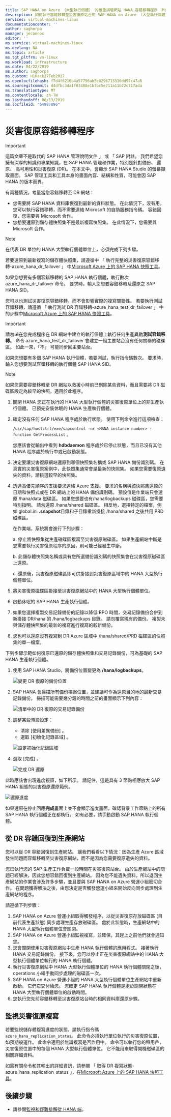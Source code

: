 ```yaml
---
title: SAP HANA on Azure （大型執行個體） 的嚴重損壞網站 HANA 容錯移轉程序 |Microsoft Docs
description: 如何執行容錯移轉至災害復原站台的 SAP HANA on Azure （大型執行個體）
services: virtual-machines-linux
documentationcenter: ''
author: saghorpa
manager: jeconnoc
editor: ''
ms.service: virtual-machines-linux
ms.devlang: NA
ms.topic: article
ms.tgt_pltfrm: vm-linux
ms.workload: infrastructure
ms.date: 04/22/2019
ms.author: saghorpa
ms.custom: H1Hack27Feb2017
ms.openlocfilehash: f7d4f6216b4a57796ab5c0296713316dd97c47a8
ms.sourcegitcommit: d4dfbc34a1f03488e1b7bc5e711a11b72c717ada
ms.translationtype: MT
ms.contentlocale: zh-TW
ms.lasthandoff: 06/13/2019
ms.locfileid: "64987896"
---
```

# <a name="disaster-recovery-failover-procedure"></a>災害復原容錯移轉程序


>[!IMPORTANT]
>這篇文章不是取代的 SAP HANA 管理說明文件 」 或 「 SAP 附註。 我們希望您擁有深厚的知識和專業知識，在 SAP HANA 管理和作業，特別是針對備份、 還原、 高可用性和災害復原 (DR)。 在本文中，會顯示 SAP HANA Studio 的螢幕擷取畫面。 SAP 管理工具和工具本身的畫面內容、結構和性質，可能會因 SAP HANA 的版本而異。

有兩種情況，考量當您容錯移轉至 DR 網站：

- 您需要將 SAP HANA 資料庫恢復到最新的資料狀態。 在此情況下，沒有用，您可以執行容錯移轉，而不需要連絡 Microsoft 的自助服務指令碼。 容錯回復，您需要與 Microsoft 合作。
- 您想要還原到儲存體快照集不是最新複寫快照集。 在此情況下，您需要與 Microsoft 合作。 

>[!NOTE]
>在代表 DR 單位的 HANA 大型執行個體單位上，必須完成下列步驟。 
 
若要還原到最新複寫的儲存體快照集，請遵循中 「 執行完整的災害復原容錯移轉-azure_hana_dr_failover 」 中[Microsoft Azure 上的 SAP HANA 快照工具](https://github.com/Azure/hana-large-instances-self-service-scripts/blob/master/snapshot_tools_v4.0/Microsoft%20Snapshot%20Tools%20for%20SAP%20HANA%20on%20Azure%20v4.0.pdf)。 

如果您想要有多個容錯移轉的 SAP HANA 執行個體，執行數次 azure_hana_dr_failover 命令。 要求時，輸入您想要容錯移轉及還原之 SAP HANA SID。 


您可以也測試災害復原容錯移轉，而不會影響實際的複寫關聯性。 若要執行測試容錯移轉，請遵循 「 執行測試 DR 容錯移轉-azure_hana_test_dr_failover 」 中的步驟中[Microsoft Azure 上的 SAP HANA 快照工具](https://github.com/Azure/hana-large-instances-self-service-scripts/blob/master/snapshot_tools_v4.0/Microsoft%20Snapshot%20Tools%20for%20SAP%20HANA%20on%20Azure%20v4.0.pdf)。 

>[!IMPORTANT]
>請勿*未*在您完成程序在 DR 網站中建立的執行個體上執行任何生產異動**測試容錯移轉**。 命令 azure_hana_test_dr_failover 會建立一組主要站台沒有任何關聯的磁碟區。 如此一來，「不」  可能同步回主要站台。 

如果您想要有多個 SAP HANA 執行個體，若要測試，執行指令碼數次。 要求時，輸入您想要測試容錯移轉的執行個體 SAP HANA SID。 

>[!NOTE]
>如果您需要容錯移轉至 DR 網站以救援小時前已刪除某些資料，而且需要將 DR 磁碟區設定為較早的快照，適用於此程序。 

1. 關閉 HANA 您正在執行的 HANA 大型執行個體的災害復原單位上的非生產執行個體。 已預先安裝休眠的 HANA 生產執行個體。
1. 確定沒有任何 SAP HANA 程序處於執行狀態。 使用下列命令進行這項檢查：

      `/usr/sap/hostctrl/exe/sapcontrol –nr <HANA instance number> - function GetProcessList` 。

      您應該會從輸出中看到 **hdbdaemon** 程序處於已停止狀態，而且已沒有其他 HANA 程序處於執行中或已啟動狀態。
1. 決定要讓災害復原網站還原到哪個快照集名稱或 SAP HANA 備份識別碼。 在真實的災害復原案例中，此快照集通常會是最新的快照集。 如果您需要復原遺失的資料，請挑選較早的快照集。
1. 透過高優先順序的支援要求連絡 Azure 支援。 要求的名稱與該快照集還原的日期和快照式或在 DR 網站上的 HANA 備份識別碼。 預設值是作業端只會還原 /hana/data 磁碟區。 如果您想要也有/hana/logbackups 磁碟區，您需要特別指明。 請勿還原 /hana/shared 磁碟區。  相反地，選擇特定的檔案，例如 global.ini **.snapshot**目錄和子目錄重新掛接 /hana/shared 之後共用 PRD 磁碟區。 

   在作業端，系統將會進行下列步驟：

   a. 停止將快照集從生產磁碟區複寫至災害復原磁碟區。 如果生產網站中斷是您需要執行災害復原程序的原因，則可能已經發生中斷。
   
   b. 此儲存體快照集名稱或具有您所選備份識別碼的快照集會在災害復原磁碟區上還原。
   
   c. 還原後，災害復原磁碟區即可供掛接到災害復原區域中的 HANA 大型執行個體單位。
      
1. 將災害復原磁碟區掛接至災害復原網站中的 HANA 大型執行個體單位。 
1. 啟動休眠的 SAP HANA 生產執行個體。
1. 如果您選擇複製交易記錄備份的記錄以降低 RPO 時間，交易記錄備份合併到新掛接 DR/hana 的 /hana/logbackups 目錄。 請勿覆寫現有的備份。 複製未與儲存體快照集的最新的複寫進行複寫的較新備份。
1. 您也可以還原沒有複寫到 DR Azure 區域中 /hana/shared/PRD 磁碟區的快照集的單一檔案。

下列步驟示範如何復原已還原的儲存體快照集和交易記錄備份，可為基礎的 SAP HANA 生產執行個體。

1. 使用 SAP HANA Studio，將備份位置變更為 **/hana/logbackups**。

   ![變更 DR 復原的備份位置](./media/hana-overview-high-availability-disaster-recovery/change_backup_location_dr1.png)

1. SAP HANA 會掃描所有備份檔案位置，並建議可作為還原目的地的最新交易記錄備份。 掃描可能需要幾分鐘的時間之前的畫面顯示下列內容：

   ![清單中的 DR 復原的交易記錄備份](./media/hana-overview-high-availability-disaster-recovery/backup_list_dr2.PNG)

1. 調整某些預設設定：

      - 清除 [使用差異備份]  。
      - 選取 [初始化記錄區域]  。

   ![設定初始化記錄區域](./media/hana-overview-high-availability-disaster-recovery/initialize_log_dr3.PNG)

1. 選取 [完成]  。

   ![完成 DR 還原](./media/hana-overview-high-availability-disaster-recovery/finish_dr4.PNG)

此時應該會出現進度視窗，如下所示。 請記住，這是具有 3 節點相應放大 SAP HANA 組態的災害復原還原範例。

![還原進度](./media/hana-overview-high-availability-disaster-recovery/restore_progress_dr5.PNG)

如果還原在停止回應**完成**畫面上並不會顯示進度畫面，確認背景工作節點上的所有 SAP HANA 執行個體正在都執行。 如有必要，請手動啟動 SAP HANA 執行個體。


## <a name="failback-from-a-dr-to-a-production-site"></a>從 DR 容錯回復到生產網站
您可以從 DR 容錯回復到生產網站。 讓我們看看以下情況：因為生產 Azure 區域發生問題而容錯移轉至災害復原網站，而不是因為您需要復原遺失的資料。 

您已執行您的 SAP 生產工作負載一段時間在災害復原站台。 由於生產網站中的問題已經解決，因此您想容錯回復到生產網站。 因為您不能遺失資料，所以退回生產網站的作業會涉及許多步驟，並且要與 SAP HANA on Azure 營運小組密切合作。 在問題獲得解決之後，由您決定是否觸發營運小組來開始反向同步處理到生產網站的程序。

請遵循下列步驟：

1. SAP HANA on Azure 營運小組取得觸發程序，以從災害復原存放磁碟區 (目前代表生產狀態) 同步處理生產存放磁碟區。 處於此狀態時，生產網站中的 HANA 大型執行個體單位會關閉。
1. SAP HANA on Azure 營運小組監視複寫，並確保，其趕上之前他們就會通知您。
1. 您會關閉使用災害復原網站中生產 HANA 執行個體的應用程式。 接著執行 HANA 交易記錄備份。 接下來，您可以停止正在災害復原網站中的 HANA 大型執行個體單位執行的 HANA 執行個體。
1. 執行災害復原網站中 HANA 大型執行個體單位的 HANA 執行個體關閉之後，operations 小組手動同步處理的磁碟區一次。
1. SAP HANA on Azure 營運小組的 HANA 大型執行個體單位生產網站中重新啟動。 它們它交付給您。 您確定 SAP HANA 執行個體是處於關閉狀態在 HANA 大型執行個體單位的啟動時間。
1. 您執行您先前容錯移轉至災害復原站台時的相同資料庫還原步驟。

## <a name="monitor-disaster-recovery-replication"></a>監視災害復原複寫

若要監視儲存體複寫進度的狀態，請執行指令碼`azure_hana_replication_status`。 此命令必須執行單位執行的災害復原位置，如預期般運作。 此命令適用於無論複寫是否作用中。 命令可以執行您的租用戶，災害復原位置中的每個 HANA 大型執行個體單位。 它不能用來取得開機磁碟區的相關詳細資料。 

如需有關命令和其輸出的詳細資訊，請參閱 「 取得 DR 複寫狀態-azure_hana_replication_status 」，在[Microsoft Azure 上的 SAP HANA 快照工具](https://github.com/Azure/hana-large-instances-self-service-scripts/blob/master/snapshot_tools_v4.0/Microsoft%20Snapshot%20Tools%20for%20SAP%20HANA%20on%20Azure%20v4.0.pdf)。


## <a name="next-steps"></a>後續步驟
- 請參閱[監視和疑難排解從 HANA 端](hana-monitor-troubleshoot.md)。
